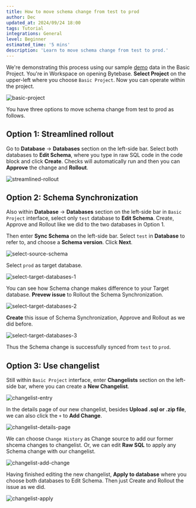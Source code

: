 ```yaml
---
title: How to move schema change from test to prod
author: Dec
updated_at: 2024/09/24 18:00
tags: Tutorial
integrations: General
level: Beginner
estimated_time: '5 mins'
description: 'Learn to move schema change from test to prod.'
---
```


We're demonstrating this process using our sample [demo](https://demo.bytebase.com/) data in the Basic Project. You're in Workspace on opening Bytebase. **Select Project** on the upper-left where you choose `Basic Project`. Now you can operate within the project.

![basic-project](content/docs/tutorials/how-to-move-schema-change-from-test-to-prod/basic-project.webp)

You have three options to move schema change from test to prod as follows.

## Option 1: Streamlined rollout

Go to **Database** -> **Databases** section on the left-side bar. Select both databases to **Edit Schema**, where you type in raw SQL code in the code block and click **Create**. Checks will automatically run and then you can **Approve** the change and **Rollout**.

![streamlined-rollout](content/docs/tutorials/how-to-move-schema-change-from-test-to-prod/streamlined-rollout.webp)

## Option 2: Schema Synchronization

Also within **Database** -> **Databases** section on the left-side bar in `Basic Project` interface, select only `test` database to **Edit Schema**. Create, Approve and Rollout like we did to the two databases in Option 1.

Then enter **Sync Schema** on the left-side bar. Select `test` in **Database** to refer to, and choose a **Schema version**. Click **Next**.

![select-source-schema](content/docs/tutorials/how-to-move-schema-change-from-test-to-prod/select-source-schema.webp)

Select `prod` as target database.

![select-target-databases-1](content/docs/tutorials/how-to-move-schema-change-from-test-to-prod/select-target-databases-1.webp)

You can see how Schema change makes difference to your Target database. **Prevew issue** to Rollout the Schema Synchronization.

![select-target-databases-2](content/docs/tutorials/how-to-move-schema-change-from-test-to-prod/select-target-databases-2.webp)

**Create** this issue of Schema Synchronization, Approve and Rollout as we did before.

![select-target-databases-3](content/docs/tutorials/how-to-move-schema-change-from-test-to-prod/select-target-databases-3.webp)

Thus the Schema change is successfully synced from `test` to `prod`.

## Option 3: Use changelist

Still within `Basic Project` interface, enter **Changelists** section on the left-side bar, where you can create a **New Changelist**.

![changelist-entry](content/docs/tutorials/how-to-move-schema-change-from-test-to-prod/changelist-entry.webp)

In the details page of our new changelist, besides **Upload .sql or .zip file**, we can also click the `+` to **Add Change**.

![changelist-details-page](content/docs/tutorials/how-to-move-schema-change-from-test-to-prod/changelist-details-page.webp)

We can choose `Change History` as Change source to add our former shcema changes to changelist. Or, we can edit **Raw SQL** to apply any Schema change with our changelist.

![changelist-add-change](content/docs/tutorials/how-to-move-schema-change-from-test-to-prod/changelist-add-change.webp)

Having finished editing the new changelist, **Apply to database** where you choose both databases to Edit Schema. Then just Create and Rollout the issue as we did.

![changelist-apply](content/docs/tutorials/how-to-move-schema-change-from-test-to-prod/changelist-apply.webp)
